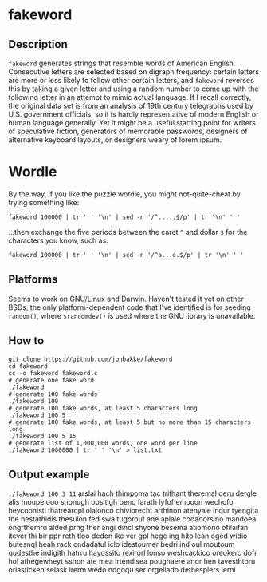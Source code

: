 # fakeword

## Description
`fakeword` generates strings that resemble words of American English. Consecutive letters are selected based on digraph frequency: certain letters are more or less likely to follow other certain letters, and `fakeword` reverses this by taking a given letter and using a random number to come up with the following letter in an attempt to mimic actual language. If I recall correctly, the original data set is from an analysis of 19th century telegraphs used by U.S. government officials, so it is hardly representative of modern English or human language generally. Yet it might be a useful starting point for writers of speculative fiction, generators of memorable passwords, designers of alternative keyboard layouts, or designers weary of lorem ipsum.

# Wordle
By the way, if you like the puzzle wordle, you might not-quite-cheat by trying something like:
```
fakeword 100000 | tr ' ' '\n' | sed -n '/^.....$/p' | tr '\n' ' '
```
...then exchange the five periods between the caret `^` and dollar `$` for the characters you know, such as:
```
fakeword 100000 | tr ' ' '\n' | sed -n '/^a...e.$/p' | tr '\n' ' '
```

## Platforms
Seems to work on GNU/Linux and Darwin. Haven't tested it yet on other BSDs; the only platform-dependent code that I've identified is for seeding `random()`, where `srandomdev()` is used where the GNU library is unavailable.

## How to
```
git clone https://github.com/jonbakke/fakeword
cd fakeword
cc -o fakeword fakeword.c
# generate one fake word
./fakeword
# generate 100 fake words
./fakeword 100
# generate 100 fake words, at least 5 characters long
./fakeword 100 5
# generate 100 fake words, at least 5 but no more than 15 characters long
./fakeword 100 5 15
# generate list of 1,000,000 words, one word per line
./fakeword 1000000 | tr ' ' '\n' > list.txt
```

## Output example
`./fakeword 100 3 11`
arslai hach thimpoma tac trithant theremal deru dergle alis moupe ooo shonugh oositigh benc farath lyfof empoon wechofo heycoonistl thatrearopl olaionco chiviorecht arthinon atenyaie indur tyengita the hestathidis thesuion fed swa tugorout ane aplale codadorsino mandoea ongrthemru alded prng ther angi dincl shyone besema atiomono ofilaifan itever thi bir ppr reth tloo dedon ike ver gpl hege ing hito lean oged widio butesngl heah rack ondadatul iclo idestoumer bedri ind oul moutoum qudesthe indigith hatrru hayossito rexirorl lonso weshcackico oreokerc dofr hol athegewheyt sshon ate mea irtendisea poughaere anor hen tavesthtoru oriasticken selask irerm wedo ndgoqu ser orgellado dethesplers ierni

